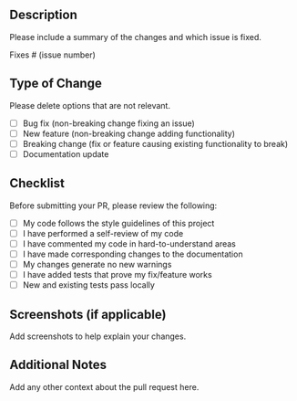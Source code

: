 ## Description
Please include a summary of the changes and which issue is fixed.

Fixes # (issue number)

## Type of Change
Please delete options that are not relevant.

- [ ] Bug fix (non-breaking change fixing an issue)
- [ ] New feature (non-breaking change adding functionality)
- [ ] Breaking change (fix or feature causing existing functionality to break)
- [ ] Documentation update

## Checklist
Before submitting your PR, please review the following:

- [ ] My code follows the style guidelines of this project
- [ ] I have performed a self-review of my code
- [ ] I have commented my code in hard-to-understand areas
- [ ] I have made corresponding changes to the documentation
- [ ] My changes generate no new warnings
- [ ] I have added tests that prove my fix/feature works
- [ ] New and existing tests pass locally

## Screenshots (if applicable)
Add screenshots to help explain your changes.

## Additional Notes
Add any other context about the pull request here.